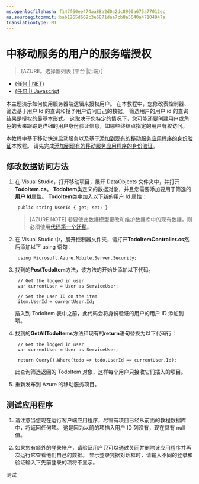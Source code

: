 ```yaml
---
ms.openlocfilehash: f147f60ee474aa88a2d0a2dc8900a675a77012ec
ms.sourcegitcommit: bab1265d669c3e6871daa7cb8a5640a47104947a
translationtype: MT
---
```

<properties
    pageTitle="服务端授权的.NET 后端移动服务中的用户 |Microsoft Azure"
    description="了解如何将访问权限限制为授权用户使用在.NET 后端移动服务"
    services="mobile-services"
    documentationCenter="windows"
    authors="krisragh"
    manager="dwrede"
    editor=""/>

<tags
    ms.service="mobile-services"
    ms.workload="mobile"
    ms.tgt_pltfrm="mobile-multiple"
    ms.topic="article"
    ms.devlang="dotnet"
    ms.date="07/02/2015"
    ms.author="krisragh"/>

# 中移动服务的用户的服务端授权

> [AZURE。选择器列表 (平台 |后端）]
- [(任何 |.NET)](mobile-services-dotnet-backend-service-side-authorization.md)
- [(任何 |) Javascript](mobile-services-javascript-backend-service-side-authorization.md)

本主题演示如何使用服务器端逻辑来授权用户。  在本教程中，您修改表控制器、 筛选基于用户 Id 的查询和授予用户访问自己的数据。 筛选用户的用户 id 的查询结果是授权的最基本形式。 这取决于您特定的情况下，您可能还要创建用户或角色的表来跟踪更详细的用户身份验证信息，如哪些终结点指定的用户有权访问。

本教程中基于移动快速启动服务以及基于[添加到现有的移动服务应用程序的身份验证]本教程。 请先完成[添加到现有的移动服务应用程序的身份验证]。

## <a name="register-scripts"></a>修改数据访问方法

1. 在 Visual Studio，打开移动项目，展开 DataObjects 文件夹中，并打开**TodoItem.cs**。 **TodoItem**类定义的数据对象，并且您需要添加要用于筛选的**用户 Id**属性。 **TodoItem**类中加入以下新的用户 Id 属性︰

        public string UserId { get; set; }

    >[AZURE.NOTE] 若要使此数据模型更改和维护数据库中的现有数据，则必须使用[代码第一个迁移](mobile-services-dotnet-backend-how-to-use-code-first-migrations.md)。

2. 在 Visual Studio 中，展开控制器文件夹，请打开**TodoItemController.cs**然后添加以下 using 语句︰ 

        using Microsoft.Azure.Mobile.Server.Security;

3. 找到的**PostTodoItem**方法，该方法的开始处添加以下代码。 

        // Get the logged in user
        var currentUser = User as ServiceUser;
    
        // Set the user ID on the item
        item.UserId = currentUser.Id;
    
    插入到 TodoItem 表中之前，此代码会将身份验证的用户的用户 ID 添加到项。

3. 找到的**GetAllTodoItems**方法和现有的**return**语句替换为以下代码行︰ 

        // Get the logged in user
        var currentUser = User as ServiceUser;

        return Query().Where(todo => todo.UserId == currentUser.Id);
        
    此查询筛选返回的 TodoItem 对象，这样每个用户只接收它们插入的项目。

4. 重新发布到 Azure 的移动服务项目。


## <a name="test-app"></a>测试应用程序

1. 请注意当您现在运行客户端应用程序，尽管有项目已经从前面的教程数据库中，将返回任何项。 这是因为以前的项插入用户 ID 列没有，现在具有 null 值。

2. 如果您有额外的登录帐户，请验证用户只可以通过关闭并删除该应用程序并再次运行它查看他们自己的数据。 显示登录凭据对话框时，请输入不同的登录和验证输入下先前登录的项将不显示。



<!-- Anchors. -->
[注册服务器脚本]: #register-scripts
[下一步行动]:#next-steps

<!-- Images. -->

[3]: ./media/mobile-services-dotnet-backend-ios-authorize-users-in-scripts/mobile-quickstart-startup-ios.png

<!-- URLs. -->
[添加到现有的移动服务应用程序的身份验证]: mobile-services-dotnet-backend-ios-get-started-users.md
 

测试
